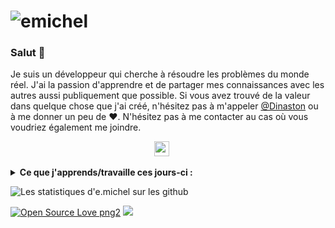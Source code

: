 # ![emichel](https://github.com/emicheldev/emicheldev/blob/master/twitter-min.jpg)

### Salut 👋

Je suis un développeur qui cherche à résoudre les problèmes du monde réel. J'ai la passion d'apprendre et de partager mes connaissances avec les autres aussi publiquement que possible. 
Si vous avez trouvé de la valeur dans quelque chose que j'ai créé, n'hésitez pas à m'appeler [@Dinaston](https://twitter.com/Dinaston_offi/) ou à me donner un peu de ♥. N'hésitez pas à me contacter au cas où vous voudriez également me joindre.

<p align='center'>
  <a href="https://twitter.com/Dinaston_offi"><img height="24" src="https://github.com/emicheldev/emicheldev/blob/master/twitter.png?raw=true"></a>&nbsp;&nbsp;
</a>&nbsp;&nbsp;
</p>

<details>
 <summary><strong>Ce que j'apprends/travaille ces jours-ci :</strong></summary>
   - PHP  <br/>
   - PHP Orienté Objet <br/>
   - HTML <br/>
   - CSS <br/>
   - C#
   - Lua
</details>

![Les statistiques d'e.michel sur les github](https://github-readme-stats.vercel.app/api?username=Dinaston&show_icons=true&hide=["prs","issues","contribs"])

<p> 

[![Open Source Love png2](https://badges.frapsoft.com/os/v2/open-source.png?v=103)](https://github.com/ellerbrock/open-source-badges/)
<img src="https://visitor-badge.glitch.me/badge?page_id=Dinaston.visitor-badge"/> 
</p>

